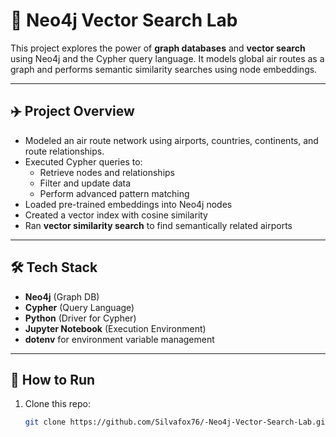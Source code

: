 # 🧠 Neo4j Vector Search Lab

This project explores the power of **graph databases** and **vector search** using Neo4j and the Cypher query language. It models global air routes as a graph and performs semantic similarity searches using node embeddings.

---

## ✈️ Project Overview

- Modeled an air route network using airports, countries, continents, and route relationships.
- Executed Cypher queries to:
  - Retrieve nodes and relationships
  - Filter and update data
  - Perform advanced pattern matching
- Loaded pre-trained embeddings into Neo4j nodes
- Created a vector index with cosine similarity
- Ran **vector similarity search** to find semantically related airports

---

## 🛠️ Tech Stack

- **Neo4j** (Graph DB)
- **Cypher** (Query Language)
- **Python** (Driver for Cypher)
- **Jupyter Notebook** (Execution Environment)
- **dotenv** for environment variable management

---

## 🚀 How to Run

1. Clone this repo:
   ```bash
   git clone https://github.com/Silvafox76/-Neo4j-Vector-Search-Lab.git
